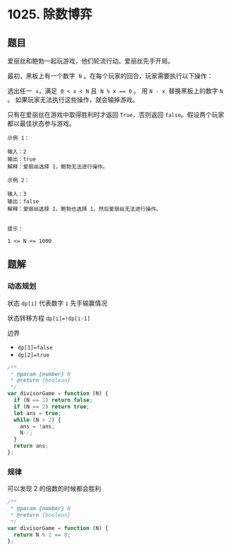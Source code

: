 # 1025. 除数博弈

## 题目

爱丽丝和鲍勃一起玩游戏，他们轮流行动。爱丽丝先手开局。

最初，黑板上有一个数字  `N` 。在每个玩家的回合，玩家需要执行以下操作：

选出任一  `x`，满足  `0 < x < N` 且  `N % x == 0` 。
用 `N - x`  替换黑板上的数字 `N` 。
如果玩家无法执行这些操作，就会输掉游戏。

只有在爱丽丝在游戏中取得胜利时才返回 `True`，否则返回 `false`。假设两个玩家都以最佳状态参与游戏。

```auto
示例 1：

输入：2
输出：true
解释：爱丽丝选择 1，鲍勃无法进行操作。

示例 2：

输入：3
输出：false
解释：爱丽丝选择 1，鲍勃也选择 1，然后爱丽丝无法进行操作。
 

提示：

1 <= N <= 1000
```

## 题解

### 动态规划

状态 `dp[i]` 代表数字 `i` 先手输赢情况

状态转移方程 `dp[i]=!dp[i-1]`

边界

- `dp[1]=false`
- `dp[2]=true`

```JavaScript
/**
 * @param {number} N
 * @return {boolean}
 */
var divisorGame = function (N) {
  if (N == 1) return false;
  if (N == 2) return true;
  let ans = true;
  while (N > 2) {
    ans = !ans;
    N--;
  }
  return ans;
};

```

### 规律

可以发现 2 的倍数的时候都会胜利

```JavaScript
/**
 * @param {number} N
 * @return {boolean}
 */
var divisorGame = function (N) {
  return N % 2 == 0;
};

```
